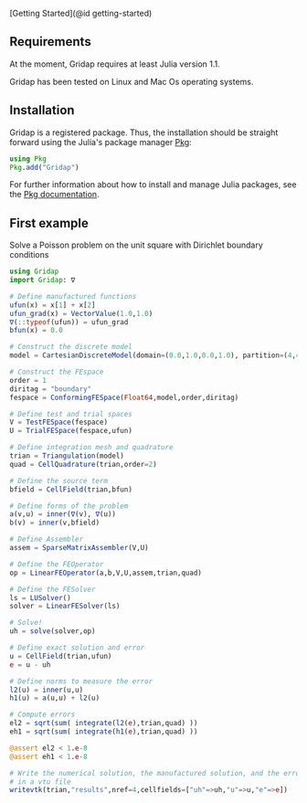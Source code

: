 [Getting Started](@id getting-started)

## Requirements

At the moment, Gridap requires at least Julia version 1.1.

Gridap has been tested on Linux and Mac Os operating systems.

## Installation

Gridap is a registered package. Thus, the installation should be straight forward
using the Julia's package manager [Pkg](https://julialang.github.io/Pkg.jl/v1/):

```julia
using Pkg
Pkg.add("Gridap")
```

For further information about how to install and manage Julia packages, see the
[Pkg documentation](https://julialang.github.io/Pkg.jl/v1/).

## First example

Solve a Poisson problem on the unit square with Dirichlet boundary conditions

```julia
using Gridap
import Gridap: ∇

# Define manufactured functions
ufun(x) = x[1] + x[2]
ufun_grad(x) = VectorValue(1.0,1.0)
∇(::typeof(ufun)) = ufun_grad
bfun(x) = 0.0

# Construct the discrete model
model = CartesianDiscreteModel(domain=(0.0,1.0,0.0,1.0), partition=(4,4))

# Construct the FEspace
order = 1
diritag = "boundary"
fespace = ConformingFESpace(Float64,model,order,diritag)

# Define test and trial spaces
V = TestFESpace(fespace)
U = TrialFESpace(fespace,ufun)

# Define integration mesh and quadrature
trian = Triangulation(model)
quad = CellQuadrature(trian,order=2)

# Define the source term
bfield = CellField(trian,bfun)

# Define forms of the problem
a(v,u) = inner(∇(v), ∇(u))
b(v) = inner(v,bfield)

# Define Assembler
assem = SparseMatrixAssembler(V,U)

# Define the FEOperator
op = LinearFEOperator(a,b,V,U,assem,trian,quad)

# Define the FESolver
ls = LUSolver()
solver = LinearFESolver(ls)

# Solve!
uh = solve(solver,op)

# Define exact solution and error
u = CellField(trian,ufun)
e = u - uh

# Define norms to measure the error
l2(u) = inner(u,u)
h1(u) = a(u,u) + l2(u)

# Compute errors
el2 = sqrt(sum( integrate(l2(e),trian,quad) ))
eh1 = sqrt(sum( integrate(h1(e),trian,quad) ))

@assert el2 < 1.e-8
@assert eh1 < 1.e-8

# Write the numerical solution, the manufactured solution, and the error
# in a vtu file
writevtk(trian,"results",nref=4,cellfields=["uh"=>uh,"u"=>u,"e"=>e])
```

